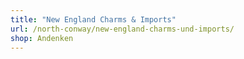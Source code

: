 ```yaml
---
title: "New England Charms & Imports"
url: /north-conway/new-england-charms-und-imports/
shop: Andenken
---
```

